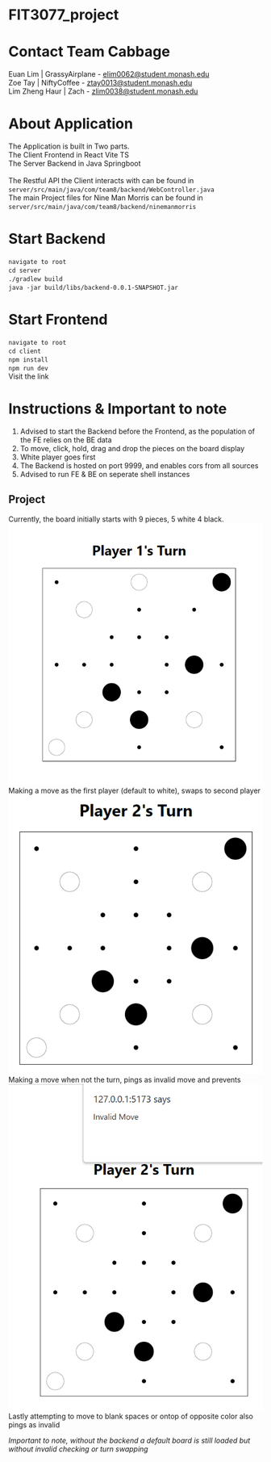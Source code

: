 # FIT3077_project 

# Contact Team Cabbage
Euan Lim | GrassyAirplane - elim0062@student.monash.edu <br>
Zoe Tay | NiftyCoffee - ztay0013@student.monash.edu <br>
Lim Zheng Haur | Zach - zlim0038@student.monash.edu <br>

# About Application
The Application is built in Two parts. <br>
The Client Frontend in React Vite TS <br>
The Server Backend in Java Springboot <br>
<br>
The Restful API the Client interacts with can be found in `server/src/main/java/com/team8/backend/WebController.java`
<br>
The main Project files for Nine Man Morris can be found in `server/src/main/java/com/team8/backend/ninemanmorris`
<br>

# Start Backend
`navigate to root`<br>
`cd server` <br>
`./gradlew build` <br>
`java -jar build/libs/backend-0.0.1-SNAPSHOT.jar` <br>

# Start Frontend
`navigate to root`<br>
`cd client` <br>
`npm install` <br>
`npm run dev` <br>
Visit the link <br>

# Instructions & Important to note
1) Advised to start the Backend before the Frontend, as the population of the FE relies on the BE data <br>
2) To move, click, hold, drag and drop the pieces on the board display <br>
3) White player goes first <br>
4) The Backend is hosted on port 9999, and enables cors from all sources <br>
5) Advised to run FE & BE on seperate shell instances

## Project ##
Currently, the board initially starts with 9 pieces, 5 white 4 black. <br>
<img src="./client/public/first.PNG"><br>
Making a move as the first player (default to white), swaps to second player <br>
<img src="./client/public/second.PNG"><br>
Making a move when not the turn, pings as invalid move and prevents <br>
<img src="./client/public/third.PNG"><br>
Lastly attempting to move to blank spaces or ontop of opposite color also pings as invalid<br>

*Important to note, without the backend a default board is still loaded but without invalid checking or turn swapping*<br>